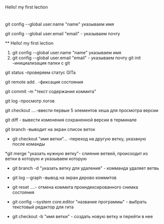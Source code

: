 Hello! my first lection 
# 
git config --global user.name "name" указываем имя

git config --global user.email "email" - указываем почту

** Hello! my first lection 

1. git config --global user.name "name" указываем имя
2. git config --global user.email "email" - указываем почту
git init -инициализация папки с git

git status -проверяем статус GITa

git remote add .  -фиксация состояния   

git commit -m "текст содержания коммита"

git log -просмотр логов

git checkout ....-ввести первые 5 элементов хеша для просмотра версии

git diff - вывести изменения сохраненной версии в терминале

git branch -выводит на экран список веток

* git checkout "имя ветки"... -переход на другую ветку, указаную после команды

*git merge "указать нужную ветку"- слияние ветвей, происходит из ветки в которую и указываем которую

* git branch -d "указать ветку для удаления" - комманда удаляет ветвь

* git log --graph -вывод на экран дерово коммитов

* git reset ....- отмена коммита проиндексированного снимка состояния

* git config --system core.editor "название программы" - выбрать текстовый редактор для гита

* git checkout -b "имя ветки" - создать новую ветку и перейти в нее
